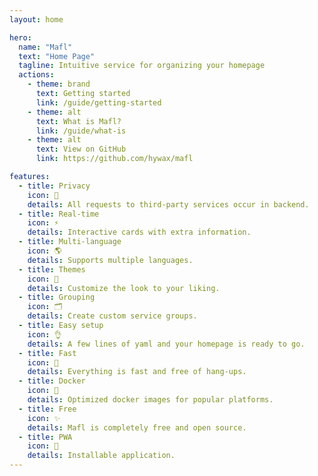 ```yaml
---
layout: home

hero:
  name: "Mafl"
  text: "Home Page"
  tagline: Intuitive service for organizing your homepage
  actions:
    - theme: brand
      text: Getting started
      link: /guide/getting-started
    - theme: alt
      text: What is Mafl?
      link: /guide/what-is
    - theme: alt
      text: View on GitHub
      link: https://github.com/hywax/mafl

features:
  - title: Privacy
    icon: 🔐
    details: All requests to third-party services occur in backend.
  - title: Real-time
    icon: ⚡
    details: Interactive cards with extra information.
  - title: Multi-language
    icon: 🌎
    details: Supports multiple languages.
  - title: Themes
    icon: 🎨
    details: Customize the look to your liking.
  - title: Grouping
    icon: 🗂
    details: Create custom service groups.
  - title: Easy setup
    icon: 👌
    details: A few lines of yaml and your homepage is ready to go.
  - title: Fast
    icon: 🚀
    details: Everything is fast and free of hang-ups.
  - title: Docker
    icon: 🐳
    details: Optimized docker images for popular platforms.
  - title: Free
    icon: ✨
    details: Mafl is completely free and open source.
  - title: PWA
    icon: 📲
    details: Installable application.
---
```

